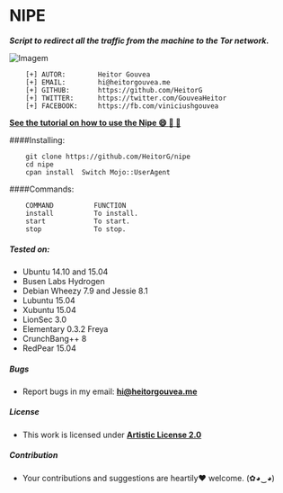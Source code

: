 
# NIPE
***Script to redirect all the traffic from the machine to the Tor network.***

![Imagem](http://i.imgur.com/1XjfHPb.png)

```
    [+] AUTOR:        Heitor Gouvea
    [+] EMAIL:        hi@heitorgouvea.me
    [+] GITHUB:       https://github.com/HeitorG
    [+] TWITTER:      https://twitter.com/GouveaHeitor
    [+] FACEBOOK:     https://fb.com/viniciushgouvea
```
[**See the tutorial on how to use the Nipe :smile: :camel: :metal:**](https://medium.com/@heitorgouvea/nipe-script-to-redirect-all-traffic-from-the-machine-to-the-tor-network-5f01a083fc80#.oynla4twz)

####Installing:
```
    git clone https://github.com/HeitorG/nipe
    cd nipe
    cpan install  Switch Mojo::UserAgent
```

####Commands:
```
    COMMAND          FUNCTION
    install          To install.
    start            To start.
    stop             To stop.
```

##### Tested on:

* Ubuntu 14.10 and 15.04
* Busen Labs Hydrogen
* Debian Wheezy 7.9 and Jessie 8.1
* Lubuntu 15.04
* Xubuntu 15.04
* LionSec 3.0
* Elementary 0.3.2 Freya
* CrunchBang++ 8
* RedPear 15.04

##### Bugs

- Report bugs in my email: **hi@heitorgouvea.me**

##### License

- This work is licensed under [**Artistic License 2.0**](https://github.com/HeitorG/nipe/blob/master/LICENSE.md)

##### Contribution

- Your contributions and suggestions are heartily♥ welcome. (✿◕‿◕)
